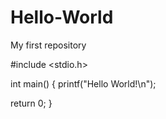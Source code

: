 # Hello-World
My first repository

#include <stdio.h>

int main()
{
  printf("Hello World!\n");
  
  return 0;
}
